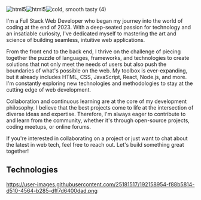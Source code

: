 ![html5](https://github.com/josepcontreras/josepcontreras/assets/41411282/58c4ab3e-a0be-4f00-8a43-ee823b9f4c29)![html5](https://github.com/josepcontreras/josepcontreras/assets/41411282/cb188d81-2df5-476e-9200-63cb9d266672)![cold, smooth   tasty (4)](https://github.com/josepcontreras/josepcontreras/assets/41411282/d6e934da-8e38-47d9-8a69-2f1254656270)

I'm a Full Stack Web Developer who began my journey into the world of coding at the end of 2023. With a deep-seated passion for technology and an insatiable curiosity, I've dedicated myself to mastering the art and science of building seamless, intuitive web applications.

From the front end to the back end, I thrive on the challenge of piecing together the puzzle of languages, frameworks, and technologies to create solutions that not only meet the needs of users but also push the boundaries of what's possible on the web. My toolbox is ever-expanding, but it already includes HTML, CSS, JavaScript, React, Node.js, and more. I'm constantly exploring new technologies and methodologies to stay at the cutting edge of web development.

Collaboration and continuous learning are at the core of my development philosophy. I believe that the best projects come to life at the intersection of diverse ideas and expertise. Therefore, I'm always eager to contribute to and learn from the community, whether it's through open-source projects, coding meetups, or online forums.

If you're interested in collaborating on a project or just want to chat about the latest in web tech, feel free to reach out. Let's build something great together!

## Technologies

https://user-images.githubusercontent.com/25181517/192158954-f88b5814-d510-4564-b285-dff7d6400dad.png


